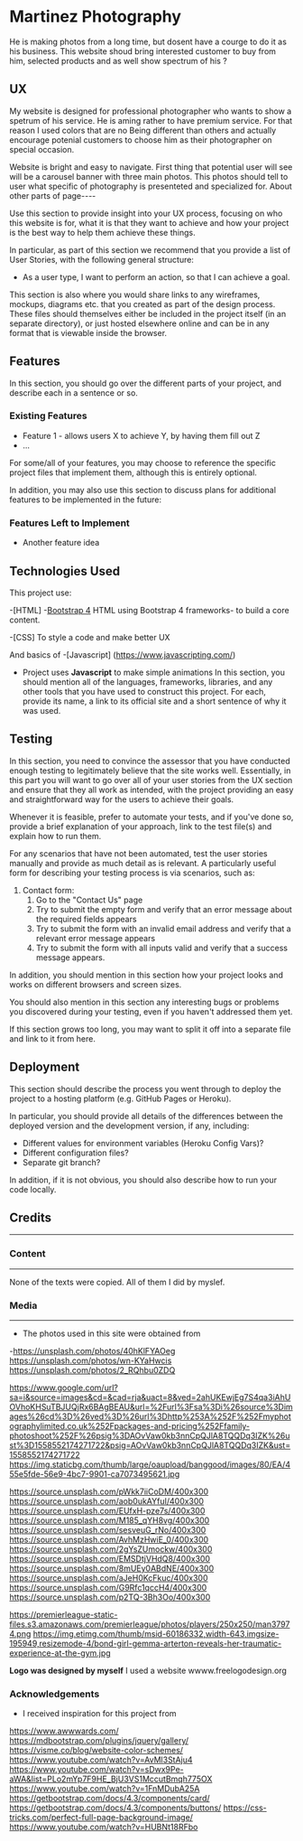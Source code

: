 # Martinez Photography 


He is making photos from a long time, but dosent have a courge to do it as his business.
This website shoud bring interested customer to buy from him, selected products and as well show spectrum of his ?

 
## UX 
 
My website is designed for professional photographer who wants to show a spetrum of his service.
He is aming rather to have premium service. For that reason I used colors that are no
Being different than others and actually encourage potenial customers to choose him as their photographer on special occasion.

Website is bright and easy to navigate. First thing that potential user will see will be a carousel banner with three main photos.
This photos should tell to user what specific of photography is presenteted and specialized for.
About other parts of page----


Use this section to provide insight into your UX process, focusing on who this website is for, what it is that they want to achieve and how your project is the best way to help them achieve these things.

In particular, as part of this section we recommend that you provide a list of User Stories, with the following general structure:
- As a user type, I want to perform an action, so that I can achieve a goal.

This section is also where you would share links to any wireframes, mockups, diagrams etc. that you created as part of the design process. These files should themselves either be included in the project itself (in an separate directory), or just hosted elsewhere online and can be in any format that is viewable inside the browser.

## Features

In this section, you should go over the different parts of your project, and describe each in a sentence or so.
 
### Existing Features
- Feature 1 - allows users X to achieve Y, by having them fill out Z
- ...

For some/all of your features, you may choose to reference the specific project files that implement them, although this is entirely optional.

In addition, you may also use this section to discuss plans for additional features to be implemented in the future:

### Features Left to Implement
- Another feature idea

## Technologies Used

This project use:

-[HTML] 
-[Bootstrap 4](https://getbootstrap.com/docs/4.0/getting-started/introduction)
HTML using Bootstrap 4 frameworks- to build a core content.

-[CSS]
To style a code and make better UX

And basics of -[Javascript] (https://www.javascripting.com/)
- Project uses **Javascript** to make simple animations
In this section, you should mention all of the languages, frameworks, libraries, and any other tools that you have used to construct this project. For each, provide its name, a link to its official site and a short sentence of why it was used.

## Testing

In this section, you need to convince the assessor that you have conducted enough testing to legitimately believe that the site works well. Essentially, in this part you will want to go over all of your user stories from the UX section and ensure that they all work as intended, with the project providing an easy and straightforward way for the users to achieve their goals.

Whenever it is feasible, prefer to automate your tests, and if you've done so, provide a brief explanation of your approach, link to the test file(s) and explain how to run them.

For any scenarios that have not been automated, test the user stories manually and provide as much detail as is relevant. A particularly useful form for describing your testing process is via scenarios, such as:

1. Contact form:
    1. Go to the "Contact Us" page
    2. Try to submit the empty form and verify that an error message about the required fields appears
    3. Try to submit the form with an invalid email address and verify that a relevant error message appears
    4. Try to submit the form with all inputs valid and verify that a success message appears.

In addition, you should mention in this section how your project looks and works on different browsers and screen sizes.

You should also mention in this section any interesting bugs or problems you discovered during your testing, even if you haven't addressed them yet.

If this section grows too long, you may want to split it off into a separate file and link to it from here.

## Deployment

This section should describe the process you went through to deploy the project to a hosting platform (e.g. GitHub Pages or Heroku).

In particular, you should provide all details of the differences between the deployed version and the development version, if any, including:
- Different values for environment variables (Heroku Config Vars)?
- Different configuration files?
- Separate git branch?

In addition, if it is not obvious, you should also describe how to run your code locally.


## Credits
---


### Content
---
None of the texts were copied. All of them I did by myslef.

### Media
---
- The photos used in this site were obtained from

-https://unsplash.com/photos/40hKlFYAOeg
https://unsplash.com/photos/wn-KYaHwcis
https://unsplash.com/photos/2_RQhbu0ZDQ

https://www.google.com/url?sa=i&source=images&cd=&cad=rja&uact=8&ved=2ahUKEwjEg7S4qa3iAhUOVhoKHSuTBJUQjRx6BAgBEAU&url=%2Furl%3Fsa%3Di%26source%3Dimages%26cd%3D%26ved%3D%26url%3Dhttp%253A%252F%252Fmyphotographylimited.co.uk%252Fpackages-and-pricing%252Ffamily-photoshoot%252F%26psig%3DAOvVaw0kb3nnCpQJlA8TQQDq3IZK%26ust%3D1558552174271722&psig=AOvVaw0kb3nnCpQJlA8TQQDq3IZK&ust=1558552174271722
https://img.staticbg.com/thumb/large/oaupload/banggood/images/80/EA/455e5fde-56e9-4bc7-9901-ca7073495621.jpg


https://source.unsplash.com/pWkk7iiCoDM/400x300
https://source.unsplash.com/aob0ukAYfuI/400x300
https://source.unsplash.com/EUfxH-pze7s/400x300
https://source.unsplash.com/M185_qYH8vg/400x300
https://source.unsplash.com/sesveuG_rNo/400x300
https://source.unsplash.com/AvhMzHwiE_0/400x300
https://source.unsplash.com/2gYsZUmockw/400x300
https://source.unsplash.com/EMSDtjVHdQ8/400x300
https://source.unsplash.com/8mUEy0ABdNE/400x300
https://source.unsplash.com/aJeH0KcFkuc/400x300
https://source.unsplash.com/G9Rfc1qccH4/400x300
https://source.unsplash.com/p2TQ-3Bh3Oo/400x300

https://premierleague-static-files.s3.amazonaws.com/premierleague/photos/players/250x250/man37974.png
https://img.etimg.com/thumb/msid-60186332,width-643,imgsize-195949,resizemode-4/bond-girl-gemma-arterton-reveals-her-traumatic-experience-at-the-gym.jpg


**Logo was designed by myself**
I used a website wwww.freelogodesign.org



### Acknowledgements

- I received inspiration for this project from

https://www.awwwards.com/
https://mdbootstrap.com/plugins/jquery/gallery/
https://visme.co/blog/website-color-schemes/
https://www.youtube.com/watch?v=AvMl3StAju4
https://www.youtube.com/watch?v=sDwx9Pe-aWA&list=PLo2mYp7F9HE_BjU3VS1MccutBmqh775OX
https://www.youtube.com/watch?v=1FnMDubA25A
https://getbootstrap.com/docs/4.3/components/card/
https://getbootstrap.com/docs/4.3/components/buttons/
https://css-tricks.com/perfect-full-page-background-image/
https://www.youtube.com/watch?v=HUBNt18RFbo


